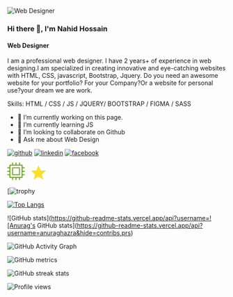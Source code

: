 ![Web Designer](https://media.licdn.com/dms/image/D4D16AQFDlaT3K_VhMw/profile-displaybackgroundimage-shrink_350_1400/0/1675691529020?e=1681948800&v=beta&t=2efj7oyEW3XGFwGOVUd-eacIXIPuo1veIPqAXe8w6f8)


### Hi there 👋, I'm Nahid Hossain
#### Web Designer

I am a professional web designer. I have 2 years+ of experience in web designing.I am specialized in creating innovative and eye-catching websites with HTML, CSS, javascript, Bootstrap, Jquery. Do you need an awesome website for your portfolio? For your Company?Or a website for personal use?your dream we are work.

Skills:  HTML / CSS / JS / JQUERY/ BOOTSTRAP / FIGMA / SASS

- 🔭 I’m currently working on this page. 
- 🌱 I’m currently learning JS 
- 👯 I’m looking to collaborate on Github 
- 💬 Ask me about Web Design 


[<img src='https://cdn.jsdelivr.net/npm/simple-icons@3.0.1/icons/github.svg' alt='github' height='40'>](https://github.com/https://github.com/mdnahid-17/mdnahid-17)  [<img src='https://cdn.jsdelivr.net/npm/simple-icons@3.0.1/icons/linkedin.svg' alt='linkedin' height='40'>](https://www.linkedin.com/in/https://www.linkedin.com/in/md-nahid-hossain-96a259264//)  [<img src='https://cdn.jsdelivr.net/npm/simple-icons@3.0.1/icons/facebook.svg' alt='facebook' height='40'>](https://www.facebook.com/https://www.facebook.com/)  

<a href='https://docs.github.com/en/developers'><img src='https://raw.githubusercontent.com/acervenky/animated-github-badges/master/assets/devbadge.gif' width='40' height='40'></a> <a href='https://stars.github.com/'><img src='https://raw.githubusercontent.com/acervenky/animated-github-badges/master/assets/starbadge.gif' width='35' height='35'></a> 

[![trophy](https://github-profile-trophy.vercel.app/?username=[![trophy](https://github-profile-trophy.vercel.app/?username=ryo-ma)](https://github.com/ryo-ma/github-profile-trophy))

[![Top Langs](https://github-readme-stats.vercel.app/api/top-langs/?username=https://github.com/mdnahid-17/mdnahid-17)](https://github.com/anuraghazra/github-readme-stats)

![GitHub stats](https://github-readme-stats.vercel.app/api?username=![Anurag's GitHub stats](https://github-readme-stats.vercel.app/api?username=anuraghazra&hide=contribs,prs)

![GitHub Activity Graph](https://activity-graph.herokuapp.com/graph?username=https://github.com/mdnahid-17/mdnahid-17)  

![GitHub metrics](https://metrics.lecoq.io/https://github.com/mdnahid-17/mdnahid-17)  

![GitHub streak stats](https://streak-stats.demolab.com/?user=https://github.com/mdnahid-17/mdnahid-17)  

![Profile views](https://gpvc.arturio.dev/https://github.com/mdnahid-17/mdnahid-17)  
